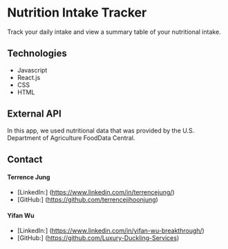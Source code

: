 # Nutrition Intake Tracker
Track your daily intake and view a summary table of your nutritional intake.

## Technologies

* Javascript
* React.js
* CSS
* HTML

## External API

In this app, we used nutritional data that was provided by the U.S. Department of Agriculture FoodData Central.

## Contact

#### Terrence Jung
* [LinkedIn:] (https://www.linkedin.com/in/terrencejung/)
* [GitHub:] (https://github.com/terrencejihoonjung)

#### Yifan Wu
* [LinkedIn:] (https://www.linkedin.com/in/yifan-wu-breakthrough/)
* [GitHub:] (https://github.com/Luxury-Duckling-Services)

